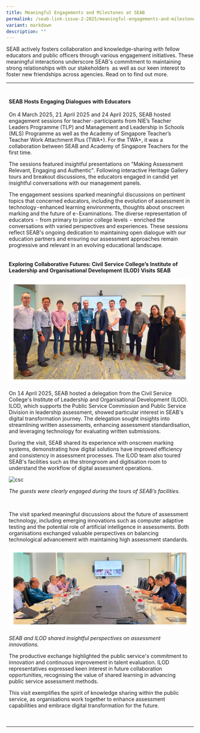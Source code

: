 ```yaml
---
title: Meaningful Engagements and Milestones at SEAB
permalink: /seab-link-issue-2-2025/meaningful-engagements-and-milestones-at-seab/
variant: markdown
description: ""
---
```

<p>SEAB actively fosters collaboration and knowledge-sharing with fellow
educators and public officers through various engagement initiatives. These
meaningful interactions underscore SEAB's commitment to maintaining strong
relationships with our stakeholders &nbsp;as well as our keen interest
to foster new friendships across agencies. Read on to find out more.</p>
<table style="minWidth: 25px">
<colgroup>
<col>
</colgroup>
<tbody>
<tr>
<td rowspan="1" colspan="1">
<p></p>
</td>
</tr>
<tr>
<td rowspan="1" colspan="1">
<h4><strong>SEAB Hosts Engaging Dialogues with Educators</strong></h4>
<p></p>
<p>On 4 March 2025, 21 April 2025 and 24 April 2025, SEAB hosted engagement
sessions for teacher-participants from NIE’s Teacher Leaders Programme
(TLP) and Management and Leadership in Schools (MLS) Programme as well
as the Academy of Singapore Teacher’s Teacher Work Attachment Plus (TWA+).
For the TWA+, it was a collaboration between SEAB and Academy of Singapore
Teachers for the first time.</p>
<p>The sessions featured insightful presentations on "Making Assessment Relevant,
Engaging and Authentic". Following interactive Heritage Gallery tours and
breakout discussions, the educators engaged in candid yet insightful conversations
with our management panels.</p>
<p></p>
<p></p>
<p></p>
<p>The engagement sessions sparked meaningful discussions on pertinent topics
that concerned educators, including the evolution of assessment in technology-enhanced
learning environments, thoughts about onscreen marking and the future of
e-Examinations. The diverse representation of educators - from primary
to junior college levels - enriched the conversations with varied perspectives
and experiences. These sessions reflect SEAB's ongoing dedication to maintaining
open dialogue with our education partners and ensuring our assessment approaches
remain progressive and relevant in an evolving educational landscape.</p>
</td>
</tr>
<tr>
<td rowspan="1" colspan="1">
<p><strong>Exploring Collaborative Futures: Civil Service College’s Institute of Leadership and Organisational Development (ILOD) Visits SEAB</strong>
</p>
<div class="isomer-image-wrapper">
<img style="width: 100%" height="auto" width="100%" alt="csc" src="/images/SEABlink/csc2.png">
</div>
<p>On 14 April 2025, SEAB hosted a delegation from the Civil Service College's
Institute of Leadership and Organisational Development (ILOD). ILOD, which
supports the Public Service Commission and Public Service Division in leadership
assessment, showed particular interest in SEAB's digital transformation
journey. The delegation sought insights into streamlining written assessments,
enhancing assessment standardisation, and leveraging technology for evaluating
written submissions.</p>
<p>During the visit, SEAB shared its experience with onscreen marking systems,
demonstrating how digital solutions have improved efficiency and consistency
in assessment processes. The ILOD team also toured SEAB's facilities such
as the strongroom and digitisation room to understand the workflow of digital
assessment operations.</p>
<div class="isomer-image-wrapper">
<img style="width: 100%" height="auto" width="100%" alt="csc" src="/images/SEABlink/csc.png">
</div>
<p><em>The guests were clearly engaged during the tours of SEAB’s facilities.</em>
</p>
<p>&nbsp;</p>
<p>The visit sparked meaningful discussions about the future of assessment
technology, including emerging innovations such as computer adaptive testing
and the potential role of artificial intelligence in assessments. Both
organisations exchanged valuable perspectives on balancing technological
advancement with maintaining high assessment standards.</p>
<p></p>
<div class="isomer-image-wrapper">
<img style="width: 100%" height="auto" width="100%" alt="csc" src="/images/SEABlink/csc3.png">
</div>
<p><em>SEAB and ILOD shared insightful perspectives on assessment innovations.</em>
</p>
<p></p>
<p>The productive exchange highlighted the public service's commitment to
innovation and continuous improvement in talent evaluation. ILOD representatives
expressed keen interest in future collaboration opportunities, recognising
the value of shared learning in advancing public service assessment methods.</p>
<p></p>
<p>This visit exemplifies the spirit of knowledge sharing within the public
service, as organisations work together to enhance assessment capabilities
and embrace digital transformation for the future.</p>
<p>&nbsp;</p>
</td>
</tr>
</tbody>
</table>
<p></p>